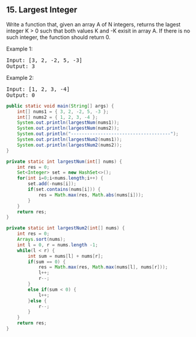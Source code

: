 ## 15. Largest Integer
Write a function that, given an array A of N integers, returns the lagest integer K > 0 such that both values K and -K exisit in array A. If there is no such integer, the function should return 0.

Example 1:
<pre>
Input: [3, 2, -2, 5, -3]
Output: 3
</pre>

Example 2:
<pre>
Input: [1, 2, 3, -4]
Output: 0
</pre>

```java
public static void main(String[] args) {
	int[] nums1 = { 3, 2, -2, 5, -3 };
	int[] nums2 = { 1, 2, 3, -4 };
	System.out.println(largestNum(nums1));
	System.out.println(largestNum(nums2));
	System.out.println("-------------------------------------");
	System.out.println(largestNum2(nums1));
	System.out.println(largestNum2(nums2));
}

private static int largestNum(int[] nums) {
	int res = 0;
	Set<Integer> set = new HashSet<>();
	for(int i=0;i<nums.length;i++) {
		set.add(-nums[i]);
		if(set.contains(nums[i])) {
			res = Math.max(res, Math.abs(nums[i]));
		}
	}
	return res;
}

private static int largestNum2(int[] nums) {
	int res = 0;
	Arrays.sort(nums);
	int l = 0, r = nums.length -1;
	while(l < r) {
		int sum = nums[l] + nums[r];
		if(sum == 0) {
			res = Math.max(res, Math.max(nums[l], nums[r]));
			l++;
			r--;
		}
		else if(sum < 0) {
			l++;
		}else {
			r--;
		}
	}
	return res;
}
```
